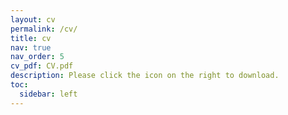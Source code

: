 ```yaml
---
layout: cv
permalink: /cv/
title: cv
nav: true
nav_order: 5
cv_pdf: CV.pdf
description: Please click the icon on the right to download.
toc:
  sidebar: left
---
```

